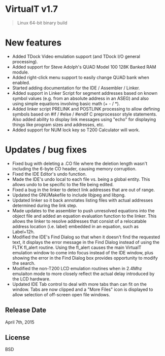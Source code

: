 VirtualT v1.7
=============

> Linux 64-bit binary build

New features
============
  - Added TDock Video emulation support (and TDock I/O general processing).
  - Added support for Steve Adolph's QUAD Model 100 128K Banked RAM module.
  - Added right-click menu support to easily change QUAD bank when enabled.
  - Started adding documentation for the IDE / Assembler / Linker.
  - Added support in Linker Script for segment addresses based on known symbol
    values (e.g. from an absolute address in an ASEG) and also using simple
    equations involving basic math (+ - / *).
  - Added linker script PRELINK and POSTLINK processing to allow defining symbols
    based on #if / #else / #endif C preprocessor style statements.  Also added
    ability to display link messages using "echo" for displaying things like
    program sizes and addresses, etc.
  - Added support for NUM lock key so T200 Calculator will work.

Updates / bug fixes
===================
  - Fixed bug with deleting a .CO file where the deletion length wasn't including
    the 6-byte CO header, causing memory corruption.
  - Fixed the IDE Editor's undo function.
  - Made the IDE's undo local to each file vs. being a global entity.  This allows
    undo to be specific to the file being edited.
  - Fixed a bug in the linker to detect link addresses that are out of range.
  - Updated the GNUMakefile to include libjpeg and libpng.
  - Updated linker so it back annotates listing files with actual addresses
    determined during the link step.
  - Made updates to the assembler to push unresolved equations into the object
    file and added an equation evaluation function to the linker.  This allows
    the linker to resolve addresses that consist of a relocatable address
    location (i.e. label) embedded in an equation, such as Label+12h.
  - Modified the IDE's Find Dialog so that when it doesn't find the requested
    text, it displays the error message in the Find Dialog instead of using
    the FLTK fl_alert routine.  Using the fl_alert causes the main VirtualT
    emulation window to come into focus instead of the IDE window, plus showing
    the error in the Find Dialog box provides opportunity to modify the search.
  - Modified the non-T200 LCD emulation routines when in 2.4Mhz emulaiton mode
    to more closely reflect the actual delay introduced by the LCD hardware.
  - Updated IDE Tab control to deal with more tabs than can fit on the window.
    Tabs are now clipped and a "More Files" icon is displayed to allow selection
    of off-screen open file windows.

Release Date
----
April 7th, 2015

License
----
BSD

